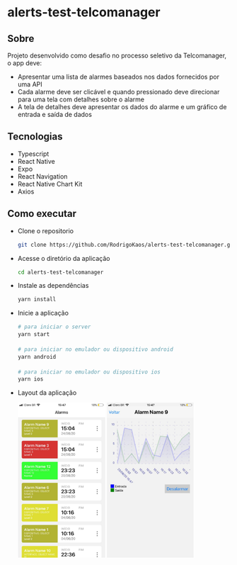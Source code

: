 # alerts-test-telcomanager

## Sobre

Projeto desenvolvido como desafio no processo seletivo da Telcomanager, o app deve:
  - Apresentar uma lista de alarmes baseados nos dados fornecidos por uma API
  - Cada alarme deve ser clicável e quando pressionado deve direcionar para uma tela com detalhes sobre o alarme
  - A tela de detalhes deve apresentar os dados do alarme e um gráfico de entrada e saída de dados

## Tecnologias
  - Typescript
  - React Native
  - Expo
  - React Navigation
  - React Native Chart Kit
  - Axios

## Como executar
  - Clone o repositorio
    ```bash 
    git clone https://github.com/RodrigoKaos/alerts-test-telcomanager.git 
    ```
  - Acesse o diretório da aplicação
    ```bash
    cd alerts-test-telcomanager
    ```
  - Instale as dependências
    ```bash
    yarn install
    ```
  - Inicie a aplicação
    ```bash
    # para iniciar o server
    yarn start

    # para iniciar no emulador ou dispositivo android
    yarn android

    # para iniciar no emulador ou dispositivo ios
    yarn ios 
    ```
  - Layout da aplicação
  
    <img alt="alarms" src=".github/alarm-list.png" height="350px" />
    <img alt="alarms" src=".github/alarm-detail.png" height="350px" />